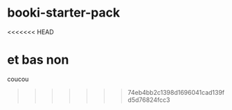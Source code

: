 # booki-starter-pack
<<<<<<< HEAD

et bas non
=======
coucou
>>>>>>> 74eb4bb2c1398d1696041cad139fd5d76824fcc3
